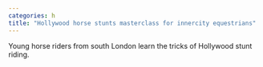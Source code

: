 ```yaml
---
categories: h
title: "Hollywood horse stunts masterclass for innercity equestrians"
---
```

Young horse riders from south London learn the tricks of Hollywood stunt riding.